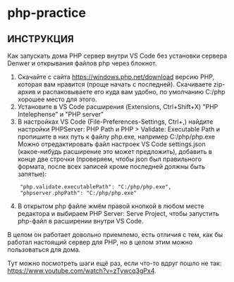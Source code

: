 # php-practice

## ИНСТРУКЦИЯ
Как запускать дома PHP сервер внутри VS Code без установки сервера Denwer и открывания файлов php через блокнот.

1. Скачайте с сайта https://windows.php.net/download версию PHP, которая вам нравится (проще начать с последней). Скачиваете zip-архив и распаковываете его куда вам удобно, по умолчанию C:/php хорошее место для этого.
2. Установите в VS Code расширения (Extensions, Ctrl+Shift+X) "PHP Intelephense" и "PHP server"
3. В настройках VS Code (File-Preferences-Settings, Ctrl+,) найдите настройки PHPServer: PHP Path и PHP > Validate: Executable Path и пропишите в них путь к файлу php.exe, например C:/php/php.exe
Можно отредактировать файл настроек VS Code settings.json (какое-нибудь расширение это может предложить), добавить в конце две строчки (проверяем, чтобы json был правильного формата, после всех записей кроме последней должны быть запятые):
```
    "php.validate.executablePath": "C:/php/php.exe",
    "phpserver.phpPath": "C:/php/php.exe"
```
4. В открытом php файле жмём правой кнопкой в любом месте редактора и выбираем PHP Server: Serve Project, чтобы запустить php-файл в расширении внутри VS Code.

В целом он работает довольно приемлемо, есть отличия с тем, как бы работал настоящий сервер для PHP, но в целом этим можно пользоваться для дома.

Тут можно посмотреть шаги ещё раз, если что-то вдруг пошло не так: https://www.youtube.com/watch?v=zTywcq3gPx4.
